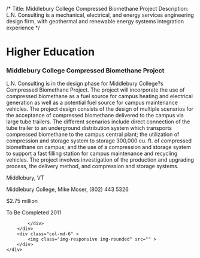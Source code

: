 /*
Title: Middlebury College Compressed Biomethane Project
Description: L.N. Consulting is a mechanical, electrical, and energy services engineering design firm, with geothermal and renewable energy systems integration experience
*/

# Higher Education

<div>
	<div class="row">
		<div class="col-md-6" >
			<div class="well" >
				<h3>Middlebury College Compressed Biomethane Project</h3>
				<p>
   
   L.N. Consulting is in the design phase for Middlebury College?s Compressed Biomethane Project.  The project will incorporate the use of compressed biomethane as a fuel source for campus heating and electrical generation as well as a potential fuel source for campus maintenance vehicles.  The project design consists of the design of multiple scenarios for the acceptance of compressed biomethane delivered to the campus via large tube trailers.  The different scenarios include direct connection of the tube trailer to an underground distribution system which transports compressed biomethane to the campus central plant; the utilization of compression and storage system to storage 300,000 cu. ft. of compressed biomethane on campus; and the use of a compression and storage system to support a fast filling station for campus maintenance and recycling vehicles.  The project involves investigation of the production and upgrading process, the delivery method, and compression and storage systems.
</p>
				<p>Middlebury, VT</p>
				<p>Middlebury College, Mike Moser, (802) 443 5326</p>
				<p></p>
				<p></p>
				<p>$2.75 million</p>
				<p>To Be Completed 2011</p>
				<p></p>
				
			</div>
		</div>
		<div class="col-md-6" >
			<img class="img-responsive img-rounded" src="" >
		</div>
	</div>
</div>